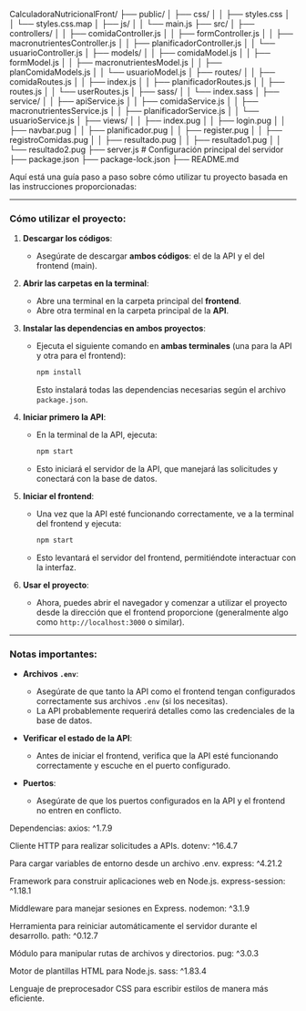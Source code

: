 CalculadoraNutricionalFront/
├── public/
│   ├── css/
│   │   ├── styles.css
│   │   └── styles.css.map
│   ├── js/
│   │   └── main.js
├── src/
│   ├── controllers/
│   │   ├── comidaController.js
│   │   ├── formController.js
│   │   ├── macronutrientesController.js
│   │   ├── planificadorController.js
│   │   └── usuarioController.js
│   ├── models/
│   │   ├── comidaModel.js
│   │   ├── formModel.js
│   │   ├── macronutrientesModel.js
│   │   ├── planComidaModels.js
│   │   └── usuarioModel.js
│   ├── routes/
│   │   ├── comidaRoutes.js
│   │   ├── index.js
│   │   ├── planificadorRoutes.js
│   │   ├── routes.js
│   │   └── userRoutes.js
│   ├── sass/
│   │   └── index.sass
│   ├── service/
│   │   ├── apiService.js
│   │   ├── comidaService.js
│   │   ├── macronutrientesService.js
│   │   ├── planificadorService.js
│   │   └── usuarioService.js
│   ├── views/
│   │   ├── index.pug
│   │   ├── login.pug
│   │   ├── navbar.pug
│   │   ├── planificador.pug
│   │   ├── register.pug
│   │   ├── registroComidas.pug
│   │   ├── resultado.pug
│   │   ├── resultado1.pug
│   │   └── resultado2.pug
├── server.js   # Configuración principal del servidor
├── package.json
├── package-lock.json
├── README.md

Aquí está una guía paso a paso sobre cómo utilizar tu proyecto basada en las instrucciones proporcionadas:

---

### **Cómo utilizar el proyecto:**

1. **Descargar los códigos**:
   - Asegúrate de descargar **ambos códigos**: el de la API y el del frontend (main).

2. **Abrir las carpetas en la terminal**:
   - Abre una terminal en la carpeta principal del **frontend**.
   - Abre otra terminal en la carpeta principal de la **API**.

3. **Instalar las dependencias en ambos proyectos**:
   - Ejecuta el siguiente comando en **ambas terminales** (una para la API y otra para el frontend):
     ```bash
     npm install
     ```
     Esto instalará todas las dependencias necesarias según el archivo `package.json`.

4. **Iniciar primero la API**:
   - En la terminal de la API, ejecuta:
     ```bash
     npm start
     ```
   - Esto iniciará el servidor de la API, que manejará las solicitudes y conectará con la base de datos.

5. **Iniciar el frontend**:
   - Una vez que la API esté funcionando correctamente, ve a la terminal del frontend y ejecuta:
     ```bash
     npm start
     ```
   - Esto levantará el servidor del frontend, permitiéndote interactuar con la interfaz.

6. **Usar el proyecto**:
   - Ahora, puedes abrir el navegador y comenzar a utilizar el proyecto desde la dirección que el frontend proporcione (generalmente algo como `http://localhost:3000` o similar).
---
### **Notas importantes**:
- **Archivos `.env`**:
  - Asegúrate de que tanto la API como el frontend tengan configurados correctamente sus archivos `.env` (si los necesitas).
  - La API probablemente requerirá detalles como las credenciales de la base de datos.
  
- **Verificar el estado de la API**:
  - Antes de iniciar el frontend, verifica que la API esté funcionando correctamente y escuche en el puerto configurado.

- **Puertos**:
  - Asegúrate de que los puertos configurados en la API y el frontend no entren en conflicto.

Dependencias:
axios: ^1.7.9

Cliente HTTP para realizar solicitudes a APIs.
dotenv: ^16.4.7

Para cargar variables de entorno desde un archivo .env.
express: ^4.21.2

Framework para construir aplicaciones web en Node.js.
express-session: ^1.18.1

Middleware para manejar sesiones en Express.
nodemon: ^3.1.9

Herramienta para reiniciar automáticamente el servidor durante el desarrollo.
path: ^0.12.7

Módulo para manipular rutas de archivos y directorios.
pug: ^3.0.3

Motor de plantillas HTML para Node.js.
sass: ^1.83.4

Lenguaje de preprocesador CSS para escribir estilos de manera más eficiente.

